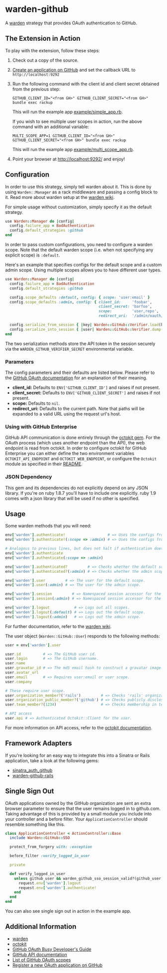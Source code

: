 # warden-github

A [warden](https://github.com/hassox/warden) strategy that provides OAuth authentication to GitHub.

## The Extension in Action

To play with the extension, follow these steps:

1.  Check out a copy of the source.
2.  [Create an application on GitHub](https://github.com/settings/applications/new) and set the callback URL to `http://localhost:9292`
3.  Run the following command with the client id and client secret obtained from the previous step:

        GITHUB_CLIENT_ID="<from GH>" GITHUB_CLIENT_SECRET="<from GH>" bundle exec rackup

    This will run the example app [example/simple_app.rb](example/simple_app.rb).

    If you wish to see multiple user scopes in action, run the above command with an additional variable:

        MULTI_SCOPE_APP=1 GITHUB_CLIENT_ID="<from GH>" GITHUB_CLIENT_SECRET="<from GH>" bundle exec rackup

    This will run the example app [example/multi_scope_app.rb](example/multi_scope_app.rb).

4.  Point your browser at [http://localhost:9292/](http://localhost:9292) and enjoy!

## Configuration

In order to use this strategy, simply tell warden about it.
This is done by using `Warden::Manager` as a rack middleware and passing a config block to it.
Read more about warden setup at the [warden wiki](https://github.com/hassox/warden/wiki/Setup).

For simple usage without customization, simply specify it as the default strategy.

```ruby
use Warden::Manager do |config|
  config.failure_app = BadAuthentication
  config.default_strategies :github
end
```

In order to pass custom configurations, you need to configure a warden scope.
Note that the default warden scope (i.e. when not specifying any explicit scope) is `:default`.

Here's an example that specifies configs for the default scope and a custom admin scope.
Using multiple scopes allows you to have different user types.

```ruby
use Warden::Manager do |config|
  config.failure_app = BadAuthentication
  config.default_strategies :github

  config.scope_defaults :default, config: { scope: 'user:email' }
  config.scope_defaults :admin, config: { client_id:     'foobar',
                                          client_secret: 'barfoo',
                                          scope:         'user,repo',
                                          redirect_uri:  '/admin/oauth/callback' }

  config.serialize_from_session { |key| Warden::GitHub::Verifier.load(key) }
  config.serialize_into_session { |user| Warden::GitHub::Verifier.dump(user) }
end
```

The two serialization methods store the API token in the session securely via the `WARDEN_GITHUB_VERIFIER_SECRET` environmental variable.

### Parameters

The config parameters and their defaults are listed below.
Please refer to the [GitHub OAuth documentation](http://developer.github.com/v3/oauth/) for an explanation of their meaning.

- **client_id:** Defaults to `ENV['GITHUB_CLIENT_ID']` and raises if not present.
- **client_secret:** Defaults to `ENV['GITHUB_CLIENT_SECRET']` and raises if not present.
- **scope:** Defaults to `nil`.
- **redirect_uri:** Defaults to the current path.
  Note that paths will be expanded to a valid URL using the request url's host.

### Using with GitHub Enterprise

GitHub API communication is done entirely through the [octokit gem](https://github.com/pengwynn/octokit).
For the OAuth process (which uses another endpoint than the API), the web endpoint is read from octokit.
In order to configure octokit for GitHub Enterprise you can either define the two environment variables `OCTOKIT_API_ENDPOINT` and `OCTOKIT_WEB_ENDPOINT`, or configure the `Octokit` module as specified in their [README](https://github.com/pengwynn/octokit#using-with-github-enterprise).

### JSON Dependency

This gem and its dependencies do not explicitly depend on any JSON library.
If you're on ruby 1.8.7 you'll have to include one explicitly.
ruby 1.9 comes with a json library that will be used if no other is specified.

## Usage

Some warden methods that you will need:

```ruby
env['warden'].authenticate!                   # => Uses the configs from the default scope.
env['warden'].authenticate!(:scope => :admin) # => Uses the configs from the admin scope.

# Analogous to previous lines, but does not halt if authentication does not succeed.
env['warden'].authenticate
env['warden'].authenticate(:scope => :admin)

env['warden'].authenticated?         # => Checks whether the default scope is logged in.
env['warden'].authenticated?(:admin) # => Checks whether the admin scope is logged in.

env['warden'].user         # => The user for the default scope.
env['warden'].user(:admin) # => The user for the admin scope.

env['warden'].session         # => Namespaced session accessor for the default scope.
env['warden'].session(:admin) # => Namespaced session accessor for the admin scope.

env['warden'].logout           # => Logs out all scopes.
env['warden'].logout(:default) # => Logs out the default scope.
env['warden'].logout(:admin)   # => Logs out the admin scope.
```

For further documentation, refer to the [warden wiki](https://github.com/hassox/warden/wiki).

The user object (`Warden::GitHub::User`) responds to the following methods:

```ruby
user = env['warden'].user

user.id          # => The GitHub user id.
user.login       # => The GitHub username.
user.name
user.gravatar_id # => The md5 email hash to construct a gravatar image.
user.avatar_url
user.email       # => Requires user:email or user scope.
user.company

# These require user scope.
user.organization_member?('rails')         # => Checks 'rails' organization membership.
user.organization_public_member?('github') # => Checks publicly disclosed 'github' organization membership.
user.team_member?(1234)                    # => Checks membership in team with id 1234.

# API access
user.api # => Authenticated Octokit::Client for the user.
```

For more information on API access, refer to the [octokit documentation](http://rdoc.info/gems/octokit).

## Framework Adapters

If you're looking for an easy way to integrate this into a Sinatra or Rails application, take a look at the following gems:

- [sinatra_auth_github](https://github.com/atmos/sinatra_auth_github)
- [warden-github-rails](https://github.com/fphilipe/warden-github-rails)

## Single Sign Out

OAuth applications owned by the GitHub organization are sent an extra browser parameter to ensure that the user remains logged in to github.com. Taking advantage of this is provided by a small module you include into your controller and a before filter. Your `ApplicationController` should resemble something like this.


```ruby
class ApplicationController < ActionController::Base
  include Warden::GitHub::SSO

  protect_from_forgery with: :exception

  before_filter :verify_logged_in_user

  private

  def verify_logged_in_user
    unless github_user && warden_github_sso_session_valid?(github_user, 120)
      request.env['warden'].logout
      request.env['warden'].authenticate!
    end
  end
end
```

You can also see single sign out in action in the example app.

## Additional Information

- [warden](https://github.com/hassox/warden)
- [octokit](https://github.com/pengwynn/octokit)
- [GitHub OAuth Busy Developer's Guide](https://gist.github.com/technoweenie/419219)
- [GitHub API documentation](http://developer.github.com)
- [List of GitHub OAuth scopes](http://developer.github.com/v3/oauth/#scopes)
- [Register a new OAuth application on GitHub](https://github.com/settings/applications/new)


